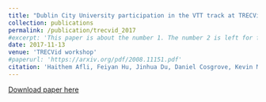 ```yaml
---
title: "Dublin City University participation in the VTT track at TRECVid 2017"
collection: publications
permalink: /publication/trecvid_2017
#excerpt: 'This paper is about the number 1. The number 2 is left for future work.'
date: 2017-11-13
venue: 'TRECVid workshop'
#paperurl: 'https://arxiv.org/pdf/2008.11151.pdf'
citation: 'Haithem Afli, Feiyan Hu, Jinhua Du, Daniel Cosgrove, Kevin McGuinness, Noel E O&apos;Connor, Eric Arazo Sanchez, Jiang Zhou, Alan F Smeaton. (2019). &quot;Dublin City University participation in the VTT track.&quot; <i>TRECVid workshop 2017</i>. '
---
```

<!--- This paper is about the number 1. The number 2 is left for future work.-->
[Download paper here](http://doras.dcu.ie/22155/1/TRECVid2017_DCU%284%29.pdf)

<!--- Recommended citation: Your Name, You. (2009). "Paper Title Number 1." <i>Journal 1</i>. 1(1) .-->
